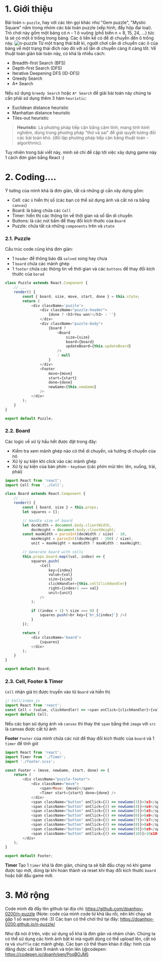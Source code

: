 # 1. Giới thiệu
Bài toán `n-puzzle`, hay với các tên gọi khác như "Gem puzzle", "Mystic Square" nằm trong nhóm các bài toán puzzle (xếp hình, đẩy hộp đại loại). Trò chơi này gồm một bảng có n - 1 ô vuông (phổ biến n = 8, 15, 24, ...) tức là sẽ có một ô trống trong bảng. Các ô liền kề có để di chuyển đến ô trống này.
![n-puzzle](https://viblo.asia/uploads/ba840c7f-b3b2-4540-8f35-d3330c7de2e5.png)
Từ một trạng thái bất kì, người chơi cần di chuyển các ô của bảng về một trạng thái đích nào đó với số lần di chuyển càng ít càng tốt.
Về thuật toán giản bài toán này, có khá là nhiều cách:

- Breadth-first Search (BFS)
- Depth-first Search (DFS)
- Iterative Deepening DFS (ID-DFS)
- Greedy Search
- A* Search

Nếu sử dụng `Greedy Search` hoặc `A* Search` để giải bài toán này chúng ta cần phải sử dụng thêm 3 hàm `heuristic`:
- Euclidean distance heuristic
- Manhattan distance heuristic
- Tiles-out heuristic

> **Heuristic**: Là phương pháp tiếp cận bằng cảm tính, mang tính kinh nghiệm, dùng trong phương pháp "thử và sai" để giải quyết tương đối các bài toán khó. (đối lập phương pháp tiếp cận bằng thuật toán - algorithmic).


Tuy nhiên trong bài viết này, mình sẽ chỉ đề cập tới việc xây dựng game này 1 cách đơn giản bằng React :)

# 2. Coding....

Ý tưởng của mình khá là đơn giản, tất cả những gì cần xây dựng gồm:
- Cell: các `ô` hiển thị số (các bạn có thể sử dụng ảnh và cắt nó ra bằng `canvas`)
- Board: là bảng chứa các `Cell`
- Timer: hiển thị các thông tin về thời gian và số lần di chuyển
- Buttons:  là các nút bấm để thay đổi kích thước của `Board`
- Puzzle: chứa tất cả những `components` trên và `state`

### 2.1. Puzzle
Cấu trúc code cũng khá đơn giản:
- 1 `header` để thông báo đã `solved` xong hay chưa
- 1 `board` chứa các mảnh ghép
- 1 `footer` chứa các thông tin về thời gian và các `buttons` để thay đổi kích thước của `borad`

```js
class Puzzle extends React.Component {
    // ...
    render() {
        const { board, size, move, start, done } = this.state;
        return (
            <div className='puzzle'>
                <div className="puzzle-header">
                    {done ? <h3>You won!</h3> : ''}
                </div>
                <div className="puzzle-body">
                    {board ?
                        <Board
                            size={size}
                            board={board}
                            updateBoard={this.updateBoard}
                        />
                        : null
                    }
                </div>
                <Footer
                    move={move}
                    start={start}
                    done={done}
                    newGame={this.newGame}
                />
            </div>
        );
    }
}

export default Puzzle;
```

### 2.2. Board
Các logic về xử lý hầu hết được đặt trong đây:
- Kiểm tra xem mảnh ghép nào có thể di chuyển, và hướng di chuyển của nó
- Xử lý sự kiện khi click vào các mảnh ghép
- Xử lý sự kiện của bàn phím - `keydown` (các phím mũi tên: lên, xuống, trái, phải)

```js
import React from 'react';
import Cell from '../Cell';

class Board extends React.Component {
    // .....
    render() {
        const { board, size } = this.props;
        let squares = [];

        // Handle size of board
        let docWidth = document.body.clientWidth,
            docHeight = document.body.clientHeight;
        const maxWidth = parseInt(docWidth / size) - 10,
            maxHeight = parseInt((docHeight - 200) / size),
            unit = maxHeight > maxWidth ? maxWidth : maxHeight;

        // Generate board with cells
        this.props.board.map((val, index) => {
            squares.push(
                <Cell
                    key={index}
                    value={val}
                    size={size}
                    clickHandler={this.cellClickHandler}
                    right={index+1 === val}
                    unit={unit}
                />
            );

            if ((index + 1) % size === 0) {
                squares.push(<br key={`br_${index}`} />)
            }
        });

        return (
            <div className='board'>
                {squares}
            </div>
        );
    }
}

export default Board;
```

### 2.3. Cell, Footer & Timer
`Cell` nhận giá trị được truyền vào từ `Board` và hiển thị

```js
// Cell/index.js
import React from 'react';
const Cell = (value, clickHandler) => <span onClick={clickHandler}>{value}<span>;
export default Cell;
```

Nếu các bạn sử dụng ảnh và `canvas` thì thay thẻ `span` bằng thẻ `image` với `src` là canvas được cắt từ ảnh

**Footer**
`Footer` của mình chứa các nút để thay đổi kích thước của `board` và 1 `timer` để tính giờ

```js
import React from 'react';
import Timer from './Timer';
import './footer.scss';

const Footer = (move, newGame, start, done) => {
    return (
        <div className="puzzle-footer">
            <div className="move">
                <span>Move: {move}</span>
                <Timer start={start} done={done} />
            </div>
            <span className="button" onClick={() => newGame(3)}>3x3</span>
            <span className="button" onClick={() => newGame(4)}>4x4</span>
            <span className="button" onClick={() => newGame(5)}>5x5</span>
            <span className="button" onClick={() => newGame(6)}>6x6</span>
            <span className="button" onClick={() => newGame(7)}>7x7</span>
            <span className="button" onClick={() => newGame(8)}>8x8</span>
            <span className="button" onClick={() => newGame(9)}>9x9</span>
            <span className="button" onClick={() => newGame(10)}>10x10</span>
        </div>
    );
}

export default Footer;
```

**Timer**
Tạo 1 `timer` khá là đơn giản, chúng ta sẽ bắt đầu chạy nó khi game được tạo mới, dừng lại khi hoàn thành và reset khi thay đổi kích thước `board` hoặc bắt đầu game mới.


# 3. Mở rộng
Code mình đã đẩy lên github tại địa chỉ: https://github.com/doanhpv-0200/n-puzzle (Note: code của mình code từ khá lâu rồi, nên khi chạy sẽ gặp 1 số warning nhé :3)
Các bạn có thể chơi thử tại đây: https://doanhpv-0200.github.io/n-puzzle/

Như đã nói ở trên, việc sử dụng số khá là đơn giản và nhàm chán.
Chúng ta có thể sử dụng các hình ảnh bất kì mà người dùng có thể upload lên, cắt nó ra và `shuffle` các mảnh ghép.
Các bạn có thể tham khảo ở đây: hình của đấng được cắt làm 9 mảnh và trộn lên
{@codepen: https://codepen.io/doanh/pen/PoqBOJM}